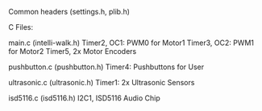 Common headers (settings.h, plib.h)

C Files:

main.c (intelli-walk.h)
  Timer2, OC1: PWM0 for Motor1
  Timer3, OC2: PWM1 for Motor2
  Timer5, 2x Motor Encoders
  
pushbutton.c (pushbutton.h)
  Timer4: Pushbuttons for User
  
ultrasonic.c (ultrasonic.h)
  Timer1: 2x Ultrasonic Sensors
  
isd5116.c (isd5116.h)
  I2C1, ISD5116 Audio Chip  

